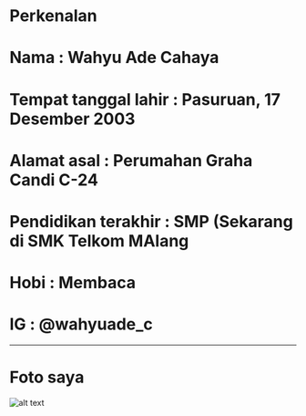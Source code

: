 # Perkenalan
# Nama : Wahyu Ade Cahaya
# Tempat tanggal lahir : Pasuruan, 17 Desember 2003
# Alamat asal : Perumahan Graha Candi C-24
# Pendidikan terakhir : SMP (Sekarang di SMK Telkom MAlang
# Hobi : Membaca
# IG : @wahyuade_c
----------------------------------------------------------------
# Foto saya

![alt text](https://github.com/delxcign/Perkenalan/blob/master/foto.jpg)

